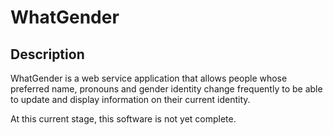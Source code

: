 # WhatGender

## Description

WhatGender is a web service application that allows people whose preferred name, pronouns and gender identity change frequently to be able to update and display information on their current identity.

At this current stage, this software is not yet complete.
